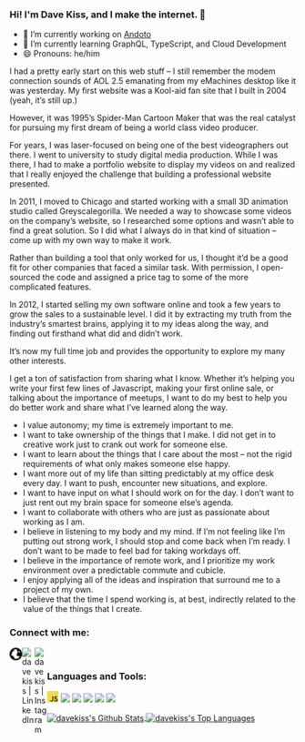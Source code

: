 ### Hi! I'm Dave Kiss, and I make the internet. 👋

- 🔭  I’m currently working on [Andoto](https://andoto.com)
- 🌱  I’m currently learning GraphQL, TypeScript, and Cloud Development
- 😄 Pronouns: he/him

I had a pretty early start on this web stuff – I still remember the modem connection sounds of AOL 2.5 emanating from my eMachines desktop like it was yesterday. My first website was a Kool-aid fan site that I built in 2004 (yeah, it’s still up.)

However, it was 1995’s Spider-Man Cartoon Maker that was the real catalyst for pursuing my first dream of being a world class video producer.

For years, I was laser-focused on being one of the best videographers out there. I went to university to study digital media production. While I was there, I had to make a portfolio website to display my videos on and realized that I really enjoyed the challenge that building a professional website presented.

In 2011, I moved to Chicago and started working with a small 3D animation studio called Greyscalegorilla. We needed a way to showcase some videos on the company’s website, so I researched some options and wasn’t able to find a great solution. So I did what I always do in that kind of situation – come up with my own way to make it work.

Rather than building a tool that only worked for us, I thought it’d be a good fit for other companies that faced a similar task. With permission, I open-sourced the code and assigned a price tag to some of the more complicated features.

In 2012, I started selling my own software online and took a few years to grow the sales to a sustainable level. I did it by extracting my truth from the industry’s smartest brains, applying it to my ideas along the way, and finding out firsthand what did and didn’t work.

It’s now my full time job and provides the opportunity to explore my many other interests.

I get a ton of satisfaction from sharing what I know. Whether it’s helping you write your first few lines of Javascript, making your first online sale, or talking about the importance of meetups, I want to do my best to help you do better work and share what I’ve learned along the way.

- I value autonomy; my time is extremely important to me.
- I want to take ownership of the things that I make. I did not get in to creative work just to crank out work for someone else.
- I want to learn about the things that I care about the most – not the rigid requirements of what only makes someone else happy.
- I want more out of my life than sitting predictably at my office desk every day. I want to push, encounter new situations, and explore.
- I want to have input on what I should work on for the day. I don’t want to just rent out my brain space for someone else’s agenda.
- I want to collaborate with others who are just as passionate about working as I am.
- I believe in listening to my body and my mind. If I’m not feeling like I’m putting out strong work, I should stop and come back when I’m ready. I don’t want to be made to feel bad for taking workdays off.
- I believe in the importance of remote work, and I prioritize my work environment over a predictable commute and cubicle.
- I enjoy applying all of the ideas and inspiration that surround me to a project of my own.
- I believe that the time I spend working is, at best, indirectly related to the value of the things that I create.

### Connect with me:

[<img align="left" alt="https://davekiss.com" width="22px" src="https://raw.githubusercontent.com/iconic/open-iconic/master/svg/globe.svg" />][website]
[<img align="left" alt="davekiss | LinkedIn" width="22px" src="https://cdn.jsdelivr.net/npm/simple-icons@v3/icons/linkedin.svg" />][linkedin]
[<img align="left" alt="davekiss | Instagram" width="22px" src="https://cdn.jsdelivr.net/npm/simple-icons@v3/icons/twitter.svg" />][twitter]

<br />

### Languages and Tools:

<code><img height="20" src="https://raw.githubusercontent.com/github/explore/80688e429a7d4ef2fca1e82350fe8e3517d3494d/topics/javascript/javascript.png"></code>
<code><img height="20" src="https://www.vectorlogo.zone/logos/typescriptlang/typescriptlang-icon.svg"></code>
<code><img height="20" src="https://www.vectorlogo.zone/logos/reactjs/reactjs-icon.svg"></code>
<code><img height="20" src="https://www.vectorlogo.zone/logos/graphql/graphql-icon.svg"></code>
<code><img height="20" src="https://www.vectorlogo.zone/logos/nodejs/nodejs-icon.svg"></code> 
<code><img height="20" src="https://www.vectorlogo.zone/logos/amazon_aws/amazon_aws-icon.svg"></code>

<a target=_blank href="https://github.com/davekiss">
  <img align="center" alt="davekiss's Github Stats" src="https://github-readme-stats-beige-pi.vercel.app/api?username=davekiss&show_icons=true&hide_border=true&count_private=true"/>
</a>
<a target=_blank href="https://github.com/davekiss">
  <img align="center" alt="davekiss's Top Languages" src="https://github-readme-stats-beige-pi.vercel.app/api/top-langs/?username=davekiss&layout=compact"/>
</a>

[website]: https://davekiss.com/
[twitter]: https://twitter.com/davekiss
[linkedin]: https://linkedin.com/in/davekiss
